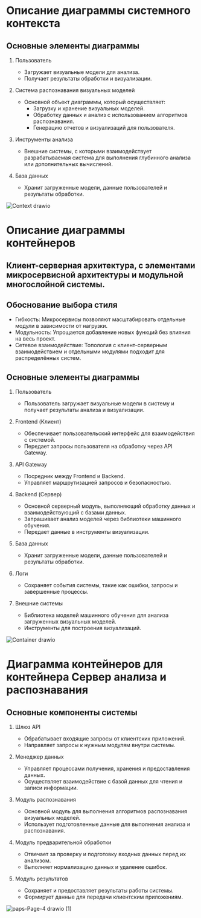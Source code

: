 
# Описание диаграммы системного контекста
## Основные элементы диаграммы

1. Пользователь  
   - Загружает визуальные модели для анализа.
   - Получает результаты обработки и визуализации.

2. Система распознавания визуальных моделей  
   - Основной объект диаграммы, который осуществляет:
     - Загрузку и хранение визуальных моделей.
     - Обработку данных и анализ с использованием алгоритмов распознавания.
     - Генерацию отчетов и визуализаций для пользователя.

3. Инструменты анализа  
   - Внешние системы, с которыми взаимодействует разрабатываемая система для выполнения глубинного анализа или дополнительных вычислений.

4. База данных  
   - Хранит загруженные модели, данные пользователей и результаты обработки.

![Context drawio](https://github.com/user-attachments/assets/dab97a13-fc26-4949-a6a1-974b62bc025b)


# Описание диаграммы контейнеров
## Клиент-серверная архитектура, с элементами микросервисной архитектуры и модульной многослойной системы.
## Обоснование выбора стиля
- Гибкость: Микросервисы позволяют масштабировать отдельные модули в зависимости от нагрузки.
- Модульность: Упрощается добавление новых функций без влияния на весь проект.
- Сетевое взаимодействие: Топология с клиент-серверным взаимодействием и отдельными модулями подходит для распределённых систем.
## Основные элементы диаграммы

1. Пользователь  
   - Пользователь загружает визуальные модели в систему и получает результаты анализа и визуализации.

2. Frontend (Клиент)  
   - Обеспечивает пользовательский интерфейс для взаимодействия с системой.
   - Передает запросы пользователя на обработку через API Gateway.

3. API Gateway  
   - Посредник между Frontend и Backend.
   - Управляет маршрутизацией запросов и безопасностью.

4. Backend (Сервер)  
   - Основной серверный модуль, выполняющий обработку данных и взаимодействующий с базами данных.
   - Запрашивает анализ моделей через библиотеки машинного обучения.
   - Передает данные в инструменты визуализации.

5. База данных  
   - Хранит загруженные модели, данные пользователей и результаты обработки.

6. Логи  
   - Сохраняет события системы, такие как ошибки, запросы и завершенные процессы.

7. Внешние системы  
   - Библиотека моделей машинного обучения для анализа загруженных визуальных моделей.
   - Инструменты для построения визуализаций.

![Container drawio](https://github.com/user-attachments/assets/a98a6bf6-4f56-42da-b902-1c1728c26c0c)

# Диаграмма контейнеров для контейнера Сервер анализа и распознавания
## Основные компоненты системы
1. Шлюз API
   - Обрабатывает входящие запросы от клиентских приложений.
   - Направляет запросы к нужным модулям внутри системы.

2. Менеджер данных
   - Управляет процессами получения, хранения и предоставления данных.
   - Осуществляет взаимодействие с базой данных для чтения и записи информации.

3. Модуль распознавания
   - Основной модуль для выполнения алгоритмов распознавания визуальных моделей.
   - Использует подготовленные данные для выполнения анализа и распознавания.

4. Модуль предварительной обработки
   - Отвечает за проверку и подготовку входных данных перед их анализом.
   - Выполняет нормализацию данных и удаление ошибок.

5. Модуль результатов
   - Сохраняет и предоставляет результаты работы системы.
   - Формирует данные для передачи клиентским приложениям.

![paps-Page-4 drawio (1)](https://github.com/user-attachments/assets/2edb4190-5087-482d-b663-8d741f1954c5)
